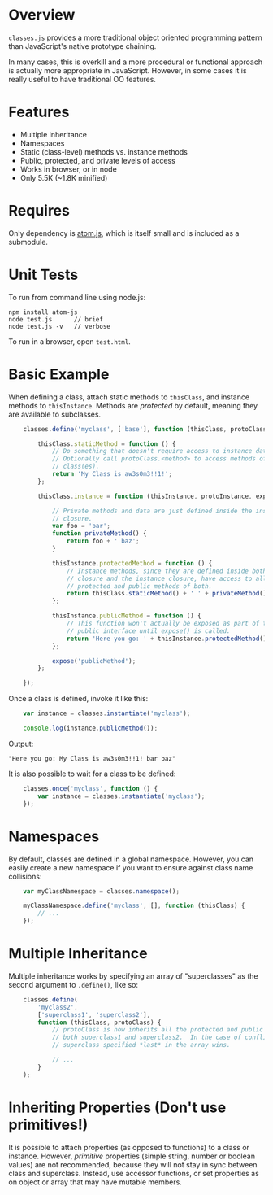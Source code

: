 Overview
========

`classes.js` provides a more traditional object oriented programming pattern
than JavaScript's native prototype chaining.

In many cases, this is overkill and a more procedural or functional approach is
actually more appropriate in JavaScript.  However, in some cases it is really
useful to have traditional OO features.


Features
========

 - Multiple inheritance
 - Namespaces
 - Static (class-level) methods vs. instance methods
 - Public, protected, and private levels of access
 - Works in browser, or in node
 - Only 5.5K (~1.8K minified)


Requires
========

Only dependency is [atom.js][atom], which is itself small and is included as a
submodule.


Unit Tests
==========

To run from command line using node.js:

	npm install atom-js
	node test.js      // brief
	node test.js -v   // verbose

To run in a browser, open `test.html`.


Basic Example
=============

When defining a class, attach static methods to `thisClass`, and instance
methods to `thisInstance`.  Methods are *protected* by default, meaning they are
available to subclasses.

```javascript
	classes.define('myclass', ['base'], function (thisClass, protoClass) {

		thisClass.staticMethod = function () {
			// Do something that doesn't require access to instance data.
			// Optionally call protoClass.<method> to access methods of the base
			// class(es).
			return 'My Class is aw3s0m3!!1!';
		};

		thisClass.instance = function (thisInstance, protoInstance, expose) {

			// Private methods and data are just defined inside the instance
			// closure.
			var foo = 'bar';
			function privateMethod() {
				return foo + ' baz';
			}

			thisInstance.protectedMethod = function () {
				// Instance methods, since they are defined inside both the class
				// closure and the instance closure, have access to all private,
				// protected and public methods of both.
				return thisClass.staticMethod() + ' ' + privateMethod();
			};

			thisInstance.publicMethod = function () {
				// This function won't actually be exposed as part of the instance's
				// public interface until expose() is called.
				return 'Here you go: ' + thisInstance.protectedMethod();
			};

			expose('publicMethod');
		};

	});
```


Once a class is defined, invoke it like this:

```javascript
	var instance = classes.instantiate('myclass');

	console.log(instance.publicMethod());
```


Output:

	"Here you go: My Class is aw3s0m3!!1! bar baz"


It is also possible to wait for a class to be defined:

```javascript
	classes.once('myclass', function () {
		var instance = classes.instantiate('myclass');
	});
```


Namespaces
==========

By default, classes are defined in a global namespace.  However, you can easily
create a new namespace if you want to ensure against class name collisions:

```javascript
	var myClassNamespace = classes.namespace();

	myClassNamespace.define('myclass', [], function (thisClass) {
		// ...
	});
```


Multiple Inheritance
====================

Multiple inheritance works by specifying an array of "superclasses" as the
second argument to `.define()`, like so:

```javascript
	classes.define(
		'myclass2',
		['superclass1', 'superclass2'],
		function (thisClass, protoClass) {
			// protoClass is now inherits all the protected and public members of
			// both superclass1 and superclass2.  In the case of conflicts, the
			// superclass specified *last* in the array wins.

			// ...
		}
	);
```


Inheriting Properties (Don't use primitives!)
=============================================

It is possible to attach properties (as opposed to functions) to a class or
instance.  However, *primitive* properties (simple string, number or boolean
values) are not recommended, because they will not stay in sync between class
and superclass.  Instead, use accessor functions, or set properties as on object
or array that may have mutable members.


[atom]: https://github.com/zynga/atom
